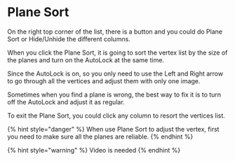 # Plane Sort

On the right top corner of the list, there is a button and you could do Plane Sort or Hide/Unhide the different columns.

When you click the Plane Sort, it is going to sort the vertex list by the size of the planes and turn on the AutoLock at the same time.

Since the AutoLock is on, so you only need to use the Left and Right arrow to go through all the vertices and adjust them with only one image.

Sometimes when you find a plane is wrong, the best way to fix it is to turn off the AutoLock and adjust it as regular.

To exit the Plane Sort, you could click any column to resort the vertices list.

{% hint style="danger" %}
When use Plane Sort to adjust the vertex, first you need to make sure all the planes are reliable.
{% endhint %}

{% hint style="warning" %}
Video is needed
{% endhint %}

